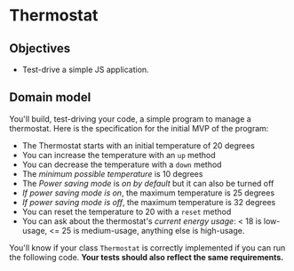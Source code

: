 # Thermostat

## Objectives

 * Test-drive a simple JS application.

## Domain model

You'll build, test-driving your code, a simple program to manage a thermostat. Here is the specification for the initial MVP of the program:

* The Thermostat starts with an initial temperature of 20 degrees
* You can increase the temperature with an `up` method
* You can decrease the temperature with a `down` method
* The *minimum possible temperature* is 10 degrees
* The *Power saving mode* is *on by default* but it can also be turned off
* *If power saving mode is on*, the maximum temperature is 25 degrees
* *If power saving mode is off*, the maximum temperature is 32 degrees
* You can reset the temperature to 20 with a `reset` method
* You can ask about the thermostat's *current energy usage*: < 18 is low-usage, <= 25 is medium-usage, anything else is high-usage.

You'll know if your class `Thermostat` is correctly implemented if you can run the following code. **Your tests should also reflect the same requirements.**
